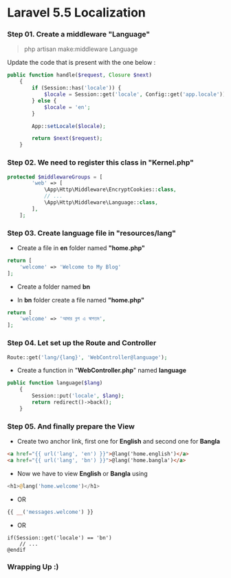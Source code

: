# Laravel 5.5 Localization

### Step 01. Create a middleware "Language"
 >php artisan make:middleware Language

Update the code that is present with the one below :

```php
public function handle($request, Closure $next)
    {
        if (Session::has('locale')) {
            $locale = Session::get('locale', Config::get('app.locale'));
        } else {
            $locale = 'en';
        }

        App::setLocale($locale);

        return $next($request);
    }
```

### Step 02. We need to register this class in "Kernel.php"

```php
protected $middlewareGroups = [
        'web' => [
            \App\Http\Middleware\EncryptCookies::class,
            // ...
            \App\Http\Middleware\Language::class,
        ],
    ];
```

### Step 03. Create language file in "resources/lang"

- Create a file in **en** folder named **"home.php"**

```php
return [
    'welcome' => 'Welcome to My Blog'
];
```

- Create a folder named **bn**

- In **bn** folder create a file named **"home.php"** 

```php
return [
    'welcome' => 'আমার ব্লগ এ স্বাগতম',
];
```

### Step 04. Let set up the Route and Controller
```php
Route::get('lang/{lang}', 'WebController@language');
```

- Create a function in "**WebController.php**" named **language**
```php
public function language($lang)
    {
        Session::put('locale', $lang);
        return redirect()->back();
    }
```

### Step 05. And finally prepare the View
- Create two anchor link, first one for **English** and second one for **Bangla**
```html
<a href="{{ url('lang', 'en') }}">@lang('home.english')</a>
<a href="{{ url('lang', 'bn') }}">@lang('home.bangla')</a>
```
- Now we have to view **English** or **Bangla** using
```php
<h1>@lang('home.welcome')</h1>
```
- OR
````php
{{ __('messages.welcome') }}
````
- OR
```
if(Session::get('locale') == 'bn')
    // ...
@endif
```
### Wrapping Up :)
